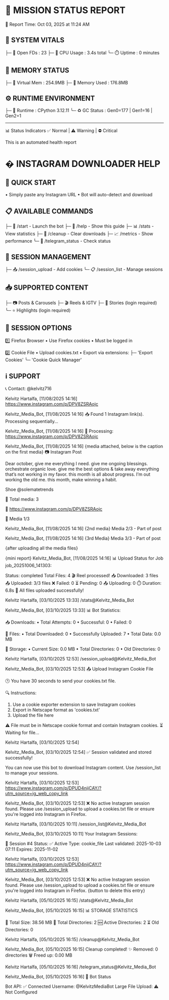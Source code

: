 🚀 MISSION STATUS REPORT
==============================
📅 Report Time: Oct 03, 2025 at 11:24 AM

🔧 SYSTEM VITALS
------------------------------
├─ 📡 Open FDs    : 23
├─ 🧠 CPU Usage    : 3.4s total
╰─ ⏱️ Uptime      : 0 minutes

💾 MEMORY STATUS
------------------------------
├─ 💽 Virtual Mem  : 254.9MB
├─ 💾 Memory Used  : 176.8MB

⚙️ RUNTIME ENVIRONMENT
------------------------------
├─ 🐍 Runtime     : CPython 3.12.11
╰─ ♻️ GC Status   : Gen0=177 | Gen1=16 | Gen2=1


------------------------------
📊 Status Indicators
✅ Normal | ⚠️ Warning | ⛔️ Critical

This is an automated health report



� INSTAGRAM DOWNLOADER HELP
==============================

🎯 QUICK START
------------------------------
• Simply paste any Instagram URL
• Bot will auto-detect and download

📋 AVAILABLE COMMANDS
------------------------------
├─ 🚀 /start - Launch the bot
├─ 📖 /help - Show this guide
├─ 📊 /stats - View statistics
├─ 🧹 /cleanup - Clear downloads
├─ 📈 /metrics - Show performance
╰─ 🔄 /telegram_status - Check status

🔑 SESSION MANAGEMENT
------------------------------
├─ 📤 /session_upload - Add cookies
╰─ 📋 /session_list - Manage sessions

📥 SUPPORTED CONTENT
------------------------------
├─ 📷 Posts & Carousels
├─ 🎬 Reels & IGTV
├─ 📱 Stories (login required)
╰─ ⭐ Highlights (login required)

🔐 SESSION OPTIONS
------------------------------
1️⃣ Firefox Browser
   • Use Firefox cookies
   • Must be logged in

2️⃣ Cookie File
   • Upload cookies.txt
   • Export via extensions:
     ├─ 'Export Cookies'
     ╰─ 'Cookie Quick Manager'

ℹ️ SUPPORT
------------------------------
📞 Contact: @kelvitz716


Kelvitz Hartalfa, [11/08/2025 14:16]
https://www.instagram.com/p/DPV8ZSRAojc

Kelvitz_Media_Bot, [11/08/2025 14:16]
📥 Found 1 Instagram link(s). Processing sequentially...

Kelvitz_Media_Bot, [11/08/2025 14:16]
🔗 Processing: https://www.instagram.com/p/DPV8ZSRAojc

Kelvitz_Media_Bot, [11/08/2025 14:16]
{media attached, below is the caption on the first media}
📷 Instagram Post

Dear october, give me everything I need. give me ongoing blessings. orchestrate organic love. give me the best options & take away everything that’s not working in my favor. this month is all about progress. I’m out working the old me. this month, make winning a habit.

Shoe @solematetrends

📱 Total media: 3

🔗 https://www.instagram.com/p/DPV8ZSRAojc

📌 Media 1/3

Kelvitz_Media_Bot, [11/08/2025 14:16]
{2nd media}
Media 2/3 - Part of post

Kelvitz_Media_Bot, [11/08/2025 14:16]
{3rd Media}
Media 3/3 - Part of post

{after uploading all the media files}

{mini report}
Kelvitz_Media_Bot, [11/08/2025 14:16]
📊 Upload Status for Job job_20251006_141303:

Status: completed
Total Files: 4
🎬 Reel processed!
📥 Downloaded: 3 files
📤 Uploaded: 3/3 files
❌ Failed: 0
⏳ Pending: 0
📤 Uploading: 0
⏱️ Duration: 6.8s
🎉 All files uploaded successfully!


Kelvitz Hartalfa, [03/10/2025 13:33]
/stats@Kelvitz_Media_Bot

Kelvitz_Media_Bot, [03/10/2025 13:33]
📊 Bot Statistics:

📥 Downloads:
• Total Attempts: 0
• Successful: 0
• Failed: 0

📁 Files:
• Total Downloaded: 0
• Successfully Uploaded: 7
• Total Data: 0.0 MB

💾 Storage:
• Current Size: 0.0 MB
• Total Directories: 0
• Old Directories: 0


Kelvitz Hartalfa, [03/10/2025 12:53]
/session_upload@Kelvitz_Media_Bot

Kelvitz_Media_Bot, [03/10/2025 12:53]
📤 Upload Instagram Cookie File

🕒 You have 30 seconds to send your cookies.txt file.

🔍 Instructions:
1. Use a cookie exporter extension to save Instagram cookies
2. Export in Netscape format as 'cookies.txt'
3. Upload the file here

⚠️ File must be in Netscape cookie format and contain Instagram cookies.
⏳ Waiting for file...

Kelvitz Hartalfa, [03/10/2025 12:54]


Kelvitz_Media_Bot, [03/10/2025 12:54]
✅ Session validated and stored successfully!

You can now use this bot to download Instagram content.
Use /session_list to manage your sessions.

Kelvitz Hartalfa, [03/10/2025 12:53]
https://www.instagram.com/p/DPUD4nijCAY/?utm_source=ig_web_copy_link

Kelvitz_Media_Bot, [03/10/2025 12:53]
❌ No active Instagram session found.
Please use /session_upload to upload a cookies.txt file or ensure you're logged into Instagram in Firefox.

Kelvitz Hartalfa, [03/10/2025 10:11]
/session_list@Kelvitz_Media_Bot

Kelvitz_Media_Bot, [03/10/2025 10:11]
Your Instagram Sessions:

🦊 Session #4
Status: ✅ Active
Type: cookie_file
Last validated: 2025-10-03 07:11
Expires: 2025-11-02

Kelvitz Hartalfa, [03/10/2025 12:53]
https://www.instagram.com/p/DPUD4nijCAY/?utm_source=ig_web_copy_link

Kelvitz_Media_Bot, [03/10/2025 12:53]
❌ No active Instagram session found.
Please use /session_upload to upload a cookies.txt file or ensure you're logged into Instagram in Firefox.
{button to delete this entry}

Kelvitz Hartalfa, [05/10/2025 16:15]
/stats@Kelvitz_Media_Bot

Kelvitz_Media_Bot, [05/10/2025 16:15]
📊 STORAGE STATISTICS

💾 Total Size: 38.56 MB
📁 Total Directories: 2
🆕 Active Directories: 2
⏳ Old Directories: 0

Kelvitz Hartalfa, [05/10/2025 16:15]
/cleanup@Kelvitz_Media_Bot

Kelvitz_Media_Bot, [05/10/2025 16:15]
Cleanup completed!
✨ Removed: 0 directories
🗑 Freed up: 0.00 MB

Kelvitz Hartalfa, [05/10/2025 16:16]
/telegram_status@Kelvitz_Media_Bot

Kelvitz_Media_Bot, [05/10/2025 16:16]
📡 Bot Status

Bot API: ✅ Connected
Username: @KelvitzMediaBot
Large File Upload: ⚠️ Not Configured
